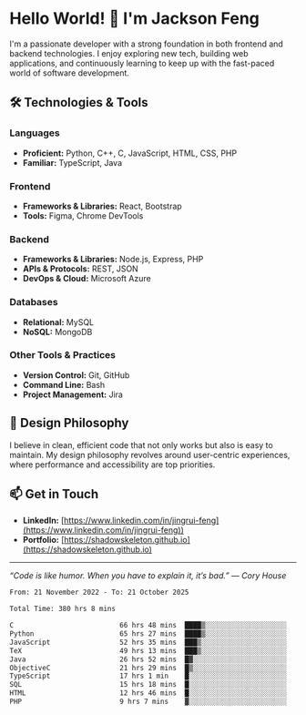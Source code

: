 # Hello World! 👋 I'm Jackson Feng

I'm a passionate developer with a strong foundation in both frontend and backend technologies. I enjoy exploring new tech, building web applications, and continuously learning to keep up with the fast-paced world of software development.

## 🛠 Technologies & Tools

### Languages
- **Proficient:** Python, C++, C, JavaScript, HTML, CSS, PHP
- **Familiar:** TypeScript, Java

### Frontend
- **Frameworks & Libraries:** React, Bootstrap
- **Tools:** Figma, Chrome DevTools

### Backend
- **Frameworks & Libraries:** Node.js, Express, PHP
- **APIs & Protocols:** REST, JSON
- **DevOps & Cloud:** Microsoft Azure

### Databases
- **Relational:** MySQL
- **NoSQL:** MongoDB

### Other Tools & Practices
- **Version Control:** Git, GitHub
- **Command Line:** Bash
- **Project Management:** Jira


## 🎨 Design Philosophy

I believe in clean, efficient code that not only works but also is easy to maintain. My design philosophy revolves around user-centric experiences, where performance and accessibility are top priorities.

## 📫 Get in Touch

- **LinkedIn:** [https://www.linkedin.com/in/jingrui-feng](https://www.linkedin.com/in/jingrui-feng))
- **Portfolio:** [https://shadowskeleton.github.io](https://shadowskeleton.github.io)

---

*“Code is like humor. When you have to explain it, it’s bad.” — Cory House*



<!--START_SECTION:waka-->

```txt
From: 21 November 2022 - To: 21 October 2025

Total Time: 380 hrs 8 mins

C                          66 hrs 48 mins  ████▒░░░░░░░░░░░░░░░░░░░░   17.57 %
Python                     65 hrs 27 mins  ████▒░░░░░░░░░░░░░░░░░░░░   17.22 %
JavaScript                 52 hrs 35 mins  ███▒░░░░░░░░░░░░░░░░░░░░░   13.84 %
TeX                        49 hrs 13 mins  ███▒░░░░░░░░░░░░░░░░░░░░░   12.95 %
Java                       26 hrs 52 mins  █▓░░░░░░░░░░░░░░░░░░░░░░░   07.07 %
ObjectiveC                 21 hrs 29 mins  █▒░░░░░░░░░░░░░░░░░░░░░░░   05.66 %
TypeScript                 17 hrs 1 min    █░░░░░░░░░░░░░░░░░░░░░░░░   04.48 %
SQL                        15 hrs 18 mins  █░░░░░░░░░░░░░░░░░░░░░░░░   04.03 %
HTML                       12 hrs 46 mins  █░░░░░░░░░░░░░░░░░░░░░░░░   03.36 %
PHP                        9 hrs 7 mins    ▓░░░░░░░░░░░░░░░░░░░░░░░░   02.40 %
```

<!--END_SECTION:waka-->

